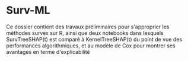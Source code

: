 # Surv-ML
Ce dossier contient des travaux préliminaires pour 
s'approprier les méthodes survex sur R, ainsi que deux
notebooks dans lesquels SurvTreeSHAP(t) est comparé à 
KernelTreeSHAP(t) du point de vue des performances algorithmiques, 
et au modèle de Cox pour montrer ses avantages en terme 
d'explicabilité
